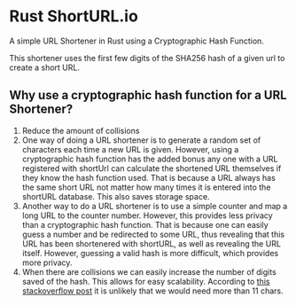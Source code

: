 # Rust ShortURL.io
A simple URL Shortener in Rust using a Cryptographic Hash Function.

This shortener uses the first few digits of the SHA256 hash of a given url to create a short URL.

## Why use a cryptographic hash function for a URL Shortener?
1. Reduce the amount of collisions
2. One way of doing a URL shortener is to generate a random set of characters each time a new URL is given. However, using a cryptographic hash function has the added bonus any one with a URL registered with shortUrl can calculate the shortened URL themselves if they know the hash function used. That is because a URL always has the same short URL not matter how many times it is entered into the shortURL database. This also saves storage space.
3. Another way to do a URL shortener is to use a simple counter and map a long URL to the counter number. However, this provides less privacy than a cryptographic hash function. That is because one can easily guess a number and be redirected to some URL, thus revealing that this URL has been shortenered with shortURL, as well as revealing the URL itself. However, guessing a valid hash is more difficult, which provides more privacy. 
4. When there are collisions we can easily increase the number of digits saved of the hash. This allows for easy scalability. According to [this stackoverflow post](https://stackoverflow.com/questions/34764195/how-does-git-create-unique-commit-hashes-mainly-the-first-few-characters) it is unlikely that we would need more than 11 chars.
